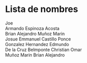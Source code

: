 # Lista de nombres
Joe  
Armando Espinoza Acosta  
Brian Alejandro Muñoz Marin  
Josue Emmanuel Castillo Ponce  
Gonzalez Hernandez Edmundo  
De la Cruz Belmponte Christian Omar  
Muñoz Marin Brian Alejandro  